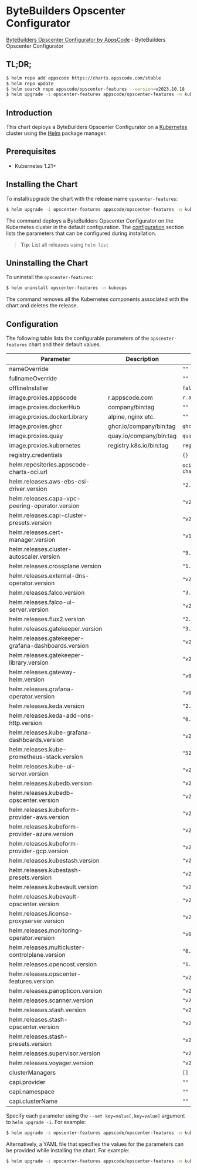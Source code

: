 # ByteBuilders Opscenter Configurator

[ByteBuilders Opscenter Configurator by AppsCode](https://github.com/bytebuilders/installer) - ByteBuilders Opscenter Configurator

## TL;DR;

```bash
$ helm repo add appscode https://charts.appscode.com/stable
$ helm repo update
$ helm search repo appscode/opscenter-features --version=v2023.10.18
$ helm upgrade -i opscenter-features appscode/opscenter-features -n kubeops --create-namespace --version=v2023.10.18
```

## Introduction

This chart deploys a ByteBuilders Opscenter Configurator on a [Kubernetes](http://kubernetes.io) cluster using the [Helm](https://helm.sh) package manager.

## Prerequisites

- Kubernetes 1.21+

## Installing the Chart

To install/upgrade the chart with the release name `opscenter-features`:

```bash
$ helm upgrade -i opscenter-features appscode/opscenter-features -n kubeops --create-namespace --version=v2023.10.18
```

The command deploys a ByteBuilders Opscenter Configurator on the Kubernetes cluster in the default configuration. The [configuration](#configuration) section lists the parameters that can be configured during installation.

> **Tip**: List all releases using `helm list`

## Uninstalling the Chart

To uninstall the `opscenter-features`:

```bash
$ helm uninstall opscenter-features -n kubeops
```

The command removes all the Kubernetes components associated with the chart and deletes the release.

## Configuration

The following table lists the configurable parameters of the `opscenter-features` chart and their default values.

|                      Parameter                      |       Description       |                  Default                   |
|-----------------------------------------------------|-------------------------|--------------------------------------------|
| nameOverride                                        |                         | <code>""</code>                            |
| fullnameOverride                                    |                         | <code>""</code>                            |
| offlineInstaller                                    |                         | <code>false</code>                         |
| image.proxies.appscode                              | r.appscode.com          | <code>r.appscode.com</code>                |
| image.proxies.dockerHub                             | company/bin:tag         | <code>""</code>                            |
| image.proxies.dockerLibrary                         | alpine, nginx etc.      | <code>""</code>                            |
| image.proxies.ghcr                                  | ghcr.io/company/bin:tag | <code>ghcr.io</code>                       |
| image.proxies.quay                                  | quay.io/company/bin:tag | <code>quay.io</code>                       |
| image.proxies.kubernetes                            | registry.k8s.io/bin:tag | <code>registry.k8s.io</code>               |
| registry.credentials                                |                         | <code>{}</code>                            |
| helm.repositories.appscode-charts-oci.url           |                         | <code>oci://ghcr.io/appscode-charts</code> |
| helm.releases.aws-ebs-csi-driver.version            |                         | <code>"2.23.0"</code>                      |
| helm.releases.capa-vpc-peering-operator.version     |                         | <code>"v2023.10.18"</code>                 |
| helm.releases.capi-cluster-presets.version          |                         | <code>"v2023.10.18"</code>                 |
| helm.releases.cert-manager.version                  |                         | <code>"v1.11.0"</code>                     |
| helm.releases.cluster-autoscaler.version            |                         | <code>"9.29.0"</code>                      |
| helm.releases.crossplane.version                    |                         | <code>"1.13.2"</code>                      |
| helm.releases.external-dns-operator.version         |                         | <code>"v2023.10.1"</code>                  |
| helm.releases.falco.version                         |                         | <code>"3.8.4"</code>                       |
| helm.releases.falco-ui-server.version               |                         | <code>"v2023.10.1"</code>                  |
| helm.releases.flux2.version                         |                         | <code>"2.10.6"</code>                      |
| helm.releases.gatekeeper.version                    |                         | <code>"3.13.3"</code>                      |
| helm.releases.gatekeeper-grafana-dashboards.version |                         | <code>"v2023.10.1"</code>                  |
| helm.releases.gatekeeper-library.version            |                         | <code>"v2023.10.1"</code>                  |
| helm.releases.gateway-helm.version                  |                         | <code>"v0.0.0-latest"</code>               |
| helm.releases.grafana-operator.version              |                         | <code>"v0.0.3"</code>                      |
| helm.releases.keda.version                          |                         | <code>"2.12.0"</code>                      |
| helm.releases.keda-add-ons-http.version             |                         | <code>"0.6.0"</code>                       |
| helm.releases.kube-grafana-dashboards.version       |                         | <code>"v2023.10.1"</code>                  |
| helm.releases.kube-prometheus-stack.version         |                         | <code>"52.1.0"</code>                      |
| helm.releases.kube-ui-server.version                |                         | <code>"v2023.10.1"</code>                  |
| helm.releases.kubedb.version                        |                         | <code>"v2023.10.26-rc.0"</code>            |
| helm.releases.kubedb-opscenter.version              |                         | <code>"v2023.10.26-rc.0"</code>            |
| helm.releases.kubeform-provider-aws.version         |                         | <code>"v2023.06.27"</code>                 |
| helm.releases.kubeform-provider-azure.version       |                         | <code>"v2023.06.27"</code>                 |
| helm.releases.kubeform-provider-gcp.version         |                         | <code>"v2023.06.27"</code>                 |
| helm.releases.kubestash.version                     |                         | <code>"v2023.04.14"</code>                 |
| helm.releases.kubestash-presets.version             |                         | <code>"v2023.10.18"</code>                 |
| helm.releases.kubevault.version                     |                         | <code>"v2023.10.26-rc.0"</code>            |
| helm.releases.kubevault-opscenter.version           |                         | <code>"v2023.10.26-rc.0"</code>            |
| helm.releases.license-proxyserver.version           |                         | <code>"v2023.10.18"</code>                 |
| helm.releases.monitoring-operator.version           |                         | <code>"v0.0.3"</code>                      |
| helm.releases.multicluster-controlplane.version     |                         | <code>"0.2.0"</code>                       |
| helm.releases.opencost.version                      |                         | <code>"1.18.1"</code>                      |
| helm.releases.opscenter-features.version            |                         | <code>"v2023.10.18"</code>                 |
| helm.releases.panopticon.version                    |                         | <code>"v2023.10.1"</code>                  |
| helm.releases.scanner.version                       |                         | <code>"v2023.10.18"</code>                 |
| helm.releases.stash.version                         |                         | <code>"v2023.10.9"</code>                  |
| helm.releases.stash-opscenter.version               |                         | <code>"v2023.10.9"</code>                  |
| helm.releases.stash-presets.version                 |                         | <code>"v2023.10.18"</code>                 |
| helm.releases.supervisor.version                    |                         | <code>"v2023.10.1"</code>                  |
| helm.releases.voyager.version                       |                         | <code>"v2023.9.18"</code>                  |
| clusterManagers                                     |                         | <code>[]</code>                            |
| capi.provider                                       |                         | <code>""</code>                            |
| capi.namespace                                      |                         | <code>""</code>                            |
| capi.clusterName                                    |                         | <code>""</code>                            |


Specify each parameter using the `--set key=value[,key=value]` argument to `helm upgrade -i`. For example:

```bash
$ helm upgrade -i opscenter-features appscode/opscenter-features -n kubeops --create-namespace --version=v2023.10.18 --set image.proxies.appscode=r.appscode.com
```

Alternatively, a YAML file that specifies the values for the parameters can be provided while
installing the chart. For example:

```bash
$ helm upgrade -i opscenter-features appscode/opscenter-features -n kubeops --create-namespace --version=v2023.10.18 --values values.yaml
```
